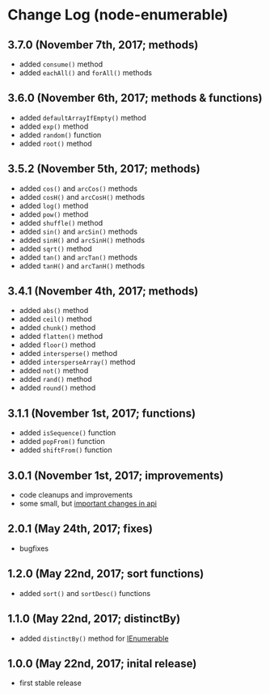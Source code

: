 # Change Log (node-enumerable)

## 3.7.0 (November 7th, 2017; methods)

* added `consume()` method
* added `eachAll()` and `forAll()` methods

## 3.6.0 (November 6th, 2017; methods & functions)

* added `defaultArrayIfEmpty()` method
* added `exp()` method
* added `random()` function
* added `root()` method

## 3.5.2 (November 5th, 2017; methods)

* added `cos()` and `arcCos()` methods
* added `cosH()` and `arcCosH()` methods
* added `log()` method
* added `pow()` method
* added `shuffle()` method
* added `sin()` and `arcSin()` methods
* added `sinH()` and `arcSinH()` methods
* added `sqrt()` method
* added `tan()` and `arcTan()` methods
* added `tanH()` and `arcTanH()` methods

## 3.4.1 (November 4th, 2017; methods)

* added `abs()` method
* added `ceil()` method
* added `chunk()` method
* added `flatten()` method
* added `floor()` method
* added `intersperse()` method
* added `intersperseArray()` method
* added `not()` method
* added `rand()` method
* added `round()` method

## 3.1.1 (November 1st, 2017; functions)

* added `isSequence()` function
* added `popFrom()` function
* added `shiftFrom()` function

## 3.0.1 (November 1st, 2017; improvements)

* code cleanups and improvements
* some small, but [important changes in api](https://github.com/mkloubert/node-enumerable/wiki#since-version-3x-)

## 2.0.1 (May 24th, 2017; fixes)

* bugfixes

## 1.2.0 (May 22nd, 2017; sort functions)

* added `sort()` and `sortDesc()` functions

## 1.1.0 (May 22nd, 2017; distinctBy)

* added `distinctBy()` method for [IEnumerable](https://mkloubert.github.io/node-enumerable/interfaces/_index_.enumerable.ienumerable.html)

## 1.0.0 (May 22nd, 2017; inital release)

* first stable release
